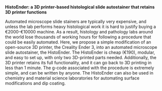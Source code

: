 <b>HistoEnder: a 3D printer-based histological slide autostainer that retains 3D printer functions</b>

Automated microscope slide stainers are typically very expensive, and unless the lab performs heavy histological work 
it is hard to justify buying a €2000-€10000 machine. As a result, histology and pathology labs around the world lose 
thousands of working hours for  following a procedure that could be easily automated. Here, we propose a simple modification 
of an open-source 3D printer, the Creality Ender 3, into an automated microscope slide autostainer, the HistoEnder. 
The HistoEnder is cheap (€190), modular, and easy to set up, with only two 3D-printed parts needed. 
Additionally, the 3D printer retains its full functionality, and it can go back to 3D printing in less than 1 minute. 
The g-code associated with the procedure is extremely simple, and can be written by anyone. The HistoEnder can also be
used in chemistry and material science laboratories for automating surface modifications and dip coating. 
